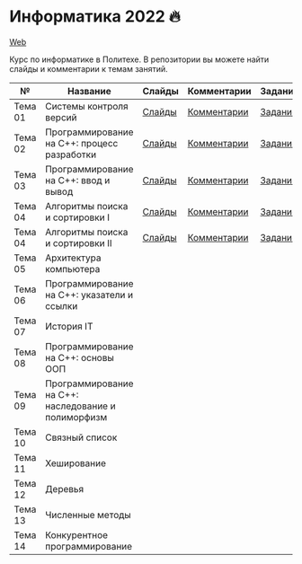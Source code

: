 # Информатика 2022 🔥


[Web](https://ckorikov.github.io/2022-fall-computer-science/)

Курс по информатике в Политехе. В репозитории вы можете найти слайды и комментарии к темам занятий.


| №       | Название                                            |  Слайды                                                                               | Комментарии                                  | Задание                              |
|---------|-----------------------------------------------------|---------------------------------------------------------------------------------------|----------------------------------------------|--------------------------------------|
| Тема 01 | Системы контроля версий                             | [Слайды](https://ckorikov.github.io/2022-fall-computer-science/01_intro.html)         | [Комментарии](01_intro_comments.md)          | [Задание](01_intro_tasks.md)         |
| Тема 02 | Программирование на C++: процесс разработки         | [Слайды](https://ckorikov.github.io/2022-fall-computer-science/02_compiler.html)      | [Комментарии](02_compiler_comments.md)       | [Задание](02_compiler_tasks.md)      |
| Тема 03 | Программирование на C++: ввод и вывод               | [Слайды](https://ckorikov.github.io/2022-fall-computer-science/03_cpp.html)           | [Комментарии](02_cpp_comments.md)            | [Задание](03_cpp_tasks.md)           | 
| Тема 04 | Алгоритмы поиска и сортировки I                     | [Слайды](https://ckorikov.github.io/2022-fall-computer-science/04_search_sort_1.html) | [Комментарии](04_search_sort_1_comments.md)  | [Задание](04_search_sort_1_tasks.md) |                                 |
| Тема 04 | Алгоритмы поиска и сортировки II                    | [Слайды](https://ckorikov.github.io/2022-fall-computer-science/04_search_sort_2.html) | [Комментарии](04_search_sort_2_comments.md)  | [Задание](04_search_sort_2_tasks.md) |     
| Тема 05 | Архитектура компьютера                              |                                                                                       |                                              |                                      |
| Тема 06 | Программирование на C++: указатели и ссылки         |                                                                                       |                                              |                                      |
| Тема 07 | История IT                                          |                                                                                       |                                              |                                      |
| Тема 08 | Программирование на C++: основы ООП                 |                                                                                       |                                              |                                      |
| Тема 09 | Программирование на C++: наследование и полиморфизм |                                                                                       |                                              |                                      |
| Тема 10 | Связный список                                      |                                                                                       |                                              |                                      |
| Тема 11 | Хеширование                                         |                                                                                       |                                              |                                      |
| Тема 12 | Деревья                                             |                                                                                       |                                              |                                      |
| Тема 13 | Численные методы                                    |                                                                                       |                                              |                                      |
| Тема 14 | Конкурентное программирование                       |                                                                                       |                                              |                                      |
